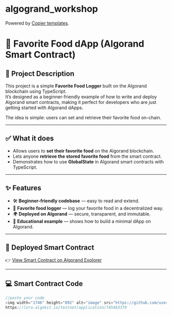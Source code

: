 # algogrand_workshop



Powered by [Copier templates](https://copier.readthedocs.io/en/stable/).
# 🍔 Favorite Food dApp (Algorand Smart Contract)

## 📌 Project Description
This project is a simple **Favorite Food Logger** built on the Algorand blockchain using TypeScript.  
It’s designed as a beginner-friendly example of how to write and deploy Algorand smart contracts, making it perfect for developers who are just getting started with Algorand dApps.  

The idea is simple: users can set and retrieve their favorite food on-chain.  

---

## ✅ What it does
- Allows users to **set their favorite food** on the Algorand blockchain.  
- Lets anyone **retrieve the stored favorite food** from the smart contract.  
- Demonstrates how to use **GlobalState** in Algorand smart contracts with TypeScript.  

---

## ✨ Features
- 🛠 **Beginner-friendly codebase** — easy to read and extend.  
- 🍕 **Favorite food logger** — log your favorite food in a decentralized way.  
- 🌍 **Deployed on Algorand** — secure, transparent, and immutable.  
- 📖 **Educational example** — shows how to build a minimal dApp on Algorand.  

---

## 🔗 Deployed Smart Contract
👉 [View Smart Contract on Algorand Explorer](XXX)

---

## 💻 Smart Contract Code

```typescript
//paste your code
<img width="1746" height="892" alt="image" src="https://github.com/user-attachments/assets/3cb68c11-9bce-42c9-aef7-d357376e2da6" />
https://lora.algokit.io/testnet/application/745463379


